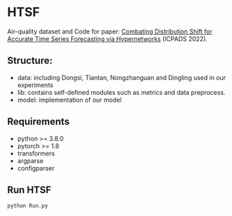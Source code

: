 # HTSF
Air-quality dataset and Code for paper: [Combating Distribution Shift for Accurate Time Series Forecasting via Hypernetworks](https://arxiv.org/pdf/2202.10808.pdf) (ICPADS 2022).
## Structure:
- data: including Dongsi, Tiantan, Nongzhanguan and Dingling used in our experiments
- lib: contains self-defined modules such as metrics and data preprocess.
- model: implementation of our model
## Requirements
- python >= 3.8.0
- pytorch >= 1.8
- transformers
- argparse
- configparser
## Run HTSF
```python Run.py```
